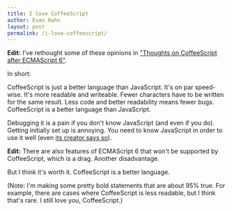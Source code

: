 ```yaml
---
title: I love CoffeeScript
author: Evan Hahn
layout: post
permalink: /i-love-coffeescript/
---
```


**Edit:** I've rethought some of these opinions in ["Thoughts on CoffeeScript after ECMAScript 6"](/coffeescript-and-ecmascript-6/).

In short:

CoffeeScript is just a better language than JavaScript. It's on par speed-wise. It's more readable and writeable. Fewer characters have to be written for the same result. Less code and better readability means fewer bugs. CoffeeScript is a better language than JavaScript.

Debugging it is a pain if you don't know JavaScript (and even if you do). Getting initially set up is annoying. You need to know JavaScript in order to use it well (even [its creator says so](http://www.readwriteweb.com/hack/2011/01/interview-coffeescript-jeremy-ashkenas.php)).

**Edit:** There are also features of ECMAScript 6 that won't be supported by CoffeeScript, which is a drag. Another disadvantage.

But I think it's worth it. CoffeeScript is a better language.

(Note: I'm making some pretty bold statements that are about 95% true. For example, there are cases where CoffeeScript is less readable, but I think that's rare. I still love you, CoffeeScript.)
